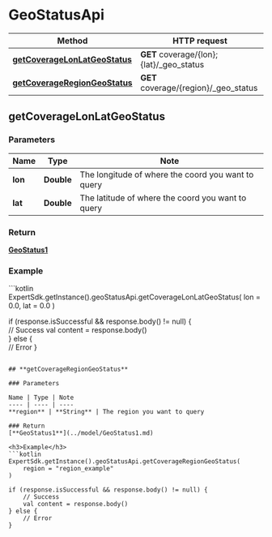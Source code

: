 # GeoStatusApi

Method | HTTP request
------------- | -------------
[**getCoverageLonLatGeoStatus**](#getcoveragelonlatgeostatus) | **GET** coverage/{lon};{lat}/_geo_status
[**getCoverageRegionGeoStatus**](#getcoverageregiongeostatus) | **GET** coverage/{region}/_geo_status

## **getCoverageLonLatGeoStatus**

### Parameters

Name | Type | Note
---- | ---- | ----
**lon** | **Double** | The longitude of where the coord you want to query 
**lat** | **Double** | The latitude of where the coord you want to query 

### Return
[**GeoStatus1**](../model/GeoStatus1.md)

<h3>Example</h3>
```kotlin
ExpertSdk.getInstance().geoStatusApi.getCoverageLonLatGeoStatus(
    lon = 0.0,
    lat = 0.0
)

if (response.isSuccessful && response.body() != null) {  
    // Success
    val content = response.body()  
} else {  
    // Error
} 
```

## **getCoverageRegionGeoStatus**

### Parameters

Name | Type | Note
---- | ---- | ----
**region** | **String** | The region you want to query 

### Return
[**GeoStatus1**](../model/GeoStatus1.md)

<h3>Example</h3>
```kotlin
ExpertSdk.getInstance().geoStatusApi.getCoverageRegionGeoStatus(
    region = "region_example"
)

if (response.isSuccessful && response.body() != null) {  
    // Success
    val content = response.body()  
} else {  
    // Error
} 
```

